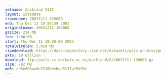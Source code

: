 ```yaml
---
setname: Auckland VIII
layout: witsdata
tracename: 20031211-100000
end: Thu Dec 11 10:59:59 2003
originalname: 20031211-100000
gzsize: 214 MB
len: 1:00:00
start: Thu Dec 11 10:00:00 2003
totalwirelen: 5,010 MB
ripedownload: https://data-repository.ripe.net/datasets/wits-archive/pma/long/auck/8//20031211-100000.gz
pkts: 10 million
download: ftp://wits.cs.waikato.ac.nz/auckland/8/20031211-100000.gz
size: 792 MB
md5: cb5e603ae0e2310bdebed3137af5d99e
---
```

